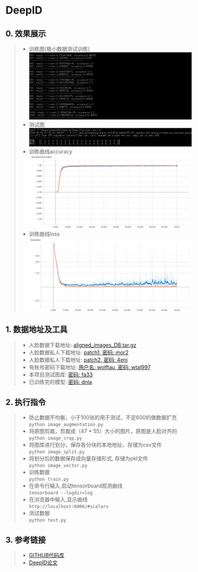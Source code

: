 # DeepID

## 0. 效果展示  
> * 训练图(极小数据测试训练)  
![image](https://github.com/shen1994/README/raw/master/images/DeepID_train.jpg)  
> * 测试图  
![image](https://github.com/shen1994/README/raw/master/images/DeepID_test.jpg)  
> * 训练曲线accuracy  
![image](https://github.com/shen1994/README/raw/master/images/DeepID_acc.jpg)  
> * 训练曲线loss  
![image](https://github.com/shen1994/README/raw/master/images/DeepID_loss.jpg)

## 1. 数据地址及工具  
> * 人脸数据下载地址: [ aligned_images_DB.tar.gz](http://www.cs.tau.ac.il/~wolf/ytfaces/)  
> * 人脸数据私人下载地址: [patch1, 密码: mor2](https://pan.baidu.com/s/18p9wnxLBmMMsNcDoH1M2Pg)   
> * 人脸数据私人下载地址: [patch2, 密码: 4eni](https://pan.baidu.com/s/1dl1VIlyzbG6BjC1SVTZXZw)   
> * 有账号密码下载地址: [用户名: wolftau, 密码: wtal997](http://www.cslab.openu.ac.il/personal/Hassner/wolftau/)  
> * 本项目测试图库: [密码: fa33](https://pan.baidu.com/s/1T9REvuxCZfG5rgaSz39vig)  
> * 已训练完的模型: [密码: dnla](https://pan.baidu.com/s/1m_587kj39tdFA2oXYts5GQ)  

## 2. 执行指令  
> * 防止数据不均衡，小于100张的用于测试，不足600的做数据扩充  
`python image_augmentation.py`  
> * 将原图剪裁，剪裁成（47 * 55）大小的图片，原图是人脸对齐的  
`python image_crop.py`
> * 将图库进行划分，保存各分块的本地地址，存储为csv文件  
`python image_split.py`  
> * 将划分后的数据保存成向量存储形式, 存储为pkl文件  
`python image_vector.py`  
> * 训练数据  
`python train.py`  
> * 在命令行输入,启动tensorboard观测曲线  
`tensorboard --logdir=log`  
> * 在浏览器中输入,显示曲线  
`http://localhost:6006/#scalars`  
> * 测试数据  
`python test.py`  

## 3. 参考链接  
> * [GITHUB代码库](https://github.com/jinze1994/DeepID1)
> * [DeepID论文](https://www.cv-foundation.org/openaccess/content_cvpr_2014/papers/Sun_Deep_Learning_Face_2014_CVPR_paper.pdf)  
